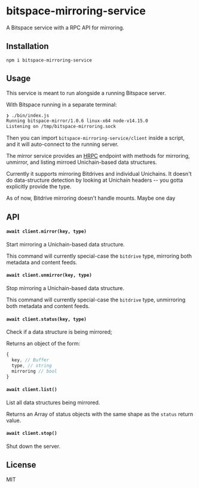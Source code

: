 # bitspace-mirroring-service
A Bitspace service with a RPC API for mirroring.

## Installation
```
npm i bitspace-mirroring-service
```

## Usage
This service is meant to run alongside a running Bitspace server.

With Bitspace running in a separate terminal:
```sh
❯ ./bin/index.js
Running bitspace-mirror/1.0.6 linux-x64 node-v14.15.0
Listening on /tmp/bitspace-mirroring.sock
```

Then you can import `bitspace-mirroring-service/client` inside a script, and it will auto-connect to the running server.

The mirror service provides an [HRPC](https://github.com/mafintosh/hrpc) endpoint with methods for mirroring, unmirror, and listing mirroed Unichain-based data structures.

Currently it supports mirroring Bitdrives and individual Unichains. It doesn't do data-structure detection by looking at Unichain headers -- you gotta explicitly provide the type.

As of now, Bitdrive mirroring doesn't handle mounts. Maybe one day

## API

#### `await client.mirror(key, type)`
Start mirroring a Unichain-based data structure.

This command will currently special-case the `bitdrive` type, mirroring both metadata and content feeds.

#### `await client.unmirror(key, type)`
Stop mirroring a Unichain-based data structure.

This command will currently special-case the `bitdrive` type, unmirroring both metadata and content feeds.

#### `await client.status(key, type)`
Check if a data structure is being mirrored;

Returns an object of the form:
```js
{
  key, // Buffer
  type, // string
  mirroring // bool
}
```

#### `await client.list()`
List all data structures being mirrored.

Returns an Array of status objects with the same shape as the `status` return value.

#### `await client.stop()`
Shut down the server.

## License
MIT
